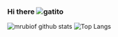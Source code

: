 ### Hi there ![gatito](https://github.com/mrubiof/mrubiof/assets/147437862/e45f91bd-476d-40e8-9461-aaa9277f298a)

![mrubiof github stats](https://github-readme-stats.vercel.app/api?username=mrubiof&show_icons=true&theme=tokyonight)
![Top Langs](https://github-readme-stats.vercel.app/api/top-langs/?username=myusername&theme=tokyonight)

<!--
**mrubiof/mrubiof** is a ✨ _special_ ✨ repository because its `README.md` (this file) appears on your GitHub profile.

Here are some ideas to get you started:

- 🔭 I’m currently working on ...
- 🌱 I’m currently learning ...
- 👯 I’m looking to collaborate on ...
- 🤔 I’m looking for help with ...
- 💬 Ask me about ...
- 📫 How to reach me: ...
- 😄 Pronouns: ...
- ⚡ Fun fact: ...
-->
